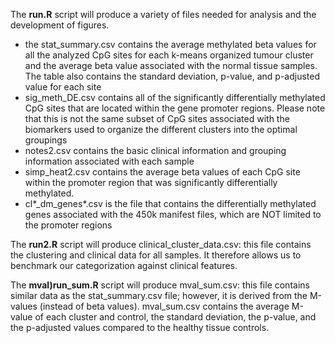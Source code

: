 

The **run.R** script will produce a variety of files needed for analysis and the development of figures. 
 - the stat_summary.csv contains the average methylated beta values for all the analyzed CpG sites for each k-means organized tumour cluster and the average beta value associated with the normal tissue samples. The table also contains the standard deviation, p-value, and p-adjusted value for each site
 - sig_meth_DE.csv contains all of the significantly differentially methylated CpG sites that are located within the gene promoter regions. Please note that this is not the same subset of CpG sites associated with the biomarkers used to organize the different clusters into the optimal groupings
 - notes2.csv contains the basic clinical information and grouping information associated with each sample
 - simp_heat2.csv contains the average beta values of each CpG site within the promoter region that was significantly differentially methylated.
 - cl*_dm_genes*.csv is the file that contains the differentially methylated genes associated with the 450k manifest files, which are NOT limited to the promoter regions

The **run2.R** script will produce clinical_cluster_data.csv: this file contains the clustering and clinical data for all samples. It therefore allows us to benchmark our categorization against clinical features.

The **mval)run_sum.R** script will produce mval_sum.csv: this file contains similar data as the stat_summary.csv file; however, it is derived from the M-values (instead of beta values). mval_sum.csv contains the average M-value of each cluster and control, the standard deviation, the p-value, and the p-adjusted values compared to the healthy tissue controls.


